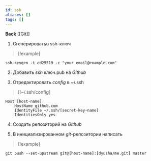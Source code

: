 ```yaml
---
id: ssh
aliases: []
tags: []
---
```


**Back**
	[[Git]]

1. Сгенерироватьu ssh-ключ
>[!example]
```shell
ssh-keygen -t ed25519 -c "your_email@example.com"
```

2. Добавить *ssh* ключ.pub на *Github*

3. Отредактировать *config*  в ~/.ssh
>[!~/.ssh/config]
```shell
Host [host-name]
	HostName github.com
	IdentityFile ~/.ssh/[secret-key-name]
	IdentitiesOnly yes
```

4. Создать репозиторий на *Github*

5. В инициализированном *git*-репозитории написать
>[!example]
```shell
git push --set-upstream git@[host-name]:[dyuzha/me.git] master
```
